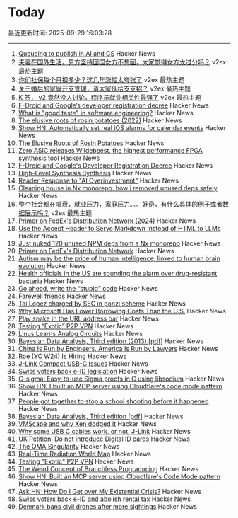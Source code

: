 # Today

最近更新时间: 2025-09-29 16:03:28

--- 
1. [Queueing to publish in AI and CS](https://damaru2.github.io/general/queueing_to_publish_in_AI_or_CS/) Hacker News
2. [夫妻在国外生活，男方坚持回国女方不想回，大家觉得女方太过分吗？](https://www.v2ex.com/t/1162608) v2ex 最热主题
3. [你们社保每个月扣多少？这几年涨幅太夸张了](https://www.v2ex.com/t/1162556) v2ex 最热主题
4. [关于婚后的家庭开支管理，请大家伙给支支招？](https://www.v2ex.com/t/1162543) v2ex 最热主题
5. [K 签， v2 竟然没人讨论，程序员就业相关性最强了](https://www.v2ex.com/t/1162528) v2ex 最热主题
6. [F-Droid and Google’s developer registration decree](https://f-droid.org/2025/09/29/google-developer-registration-decree.html) Hacker News
7. [What is "good taste" in software engineering?](https://www.seangoedecke.com/taste/) Hacker News
8. [The elusive roots of rosin potatoes (2022)](https://bittersoutherner.com/feature/2022/the-elusive-roots-of-rosin-potatoes) Hacker News
9. [Show HN: Automatically set real iOS alarms for calendar events](https://apps.apple.com/us/app/reminders-alarms-beacon/id6752361800) Hacker News
10. [The Elusive Roots of Rosin Potatoes](https://bittersoutherner.com/feature/2022/the-elusive-roots-of-rosin-potatoes) Hacker News
11. [Zero ASIC releases Wildebeest, the highest performance FPGA synthesis tool](https://www.zeroasic.com/blog/wildebeest-launch) Hacker News
12. [F-Droid and Google's Developer Registration Decree](https://f-droid.org/2025/09/29/google-developer-registration-decree.html) Hacker News
13. [High-Level Synthesis Synthesis](https://stefanabikaram.com/writing/hls-synthesis/) Hacker News
14. [Reader Response to "AI Overinvestment"](https://www.mbi-deepdives.com/reader-response-to-ai-overinvestment/) Hacker News
15. [Cleaning house in Nx monorepo, how i removed unused deps safely](https://johnjames.blog/posts/cleaning-house-in-nx-monorepo-how-i-removed-120-unused-deps-safely) Hacker News
16. [整个社会都在唱衰，就业压力，家庭压力。。。好奇，有什么具体的例子或者数据展示吗？](https://www.v2ex.com/t/1162536) v2ex 最热主题
17. [Primer on FedEx's Distribution Network (2024)](https://ontheseams.substack.com/p/a-brief-primer-on-fedexs-distribution) Hacker News
18. [Use the Accept Header to Serve Markdown Instead of HTML to LLMs](https://www.skeptrune.com/posts/use-the-accept-header-to-serve-markdown-instead-of-html-to-llms/) Hacker News
19. [Just nuked 120 unused NPM deps from a Nx monorepo](https://johnjames.blog/posts/cleaning-house-in-nx-monorepo-how-i-removed-120-unused-deps-safely) Hacker News
20. [Primer on FedEx's Distribution Network](https://ontheseams.substack.com/p/a-brief-primer-on-fedexs-distribution) Hacker News
21. [Autism may be the price of human intelligence, linked to human brain evolution](https://academic.oup.com/mbe/article/42/9/msaf189/8245036?login=false) Hacker News
22. [Health officials in the US are sounding the alarm over drug-resistant bacteria](https://www.aljazeera.com/news/2025/9/24/what-are-nightmare-bacteria-and-why-are-infections-rising-in-the-us) Hacker News
23. [Go ahead, write the “stupid” code](https://spikepuppet.io/posts/write-the-stupid-code/) Hacker News
24. [Farewell friends](https://humbledollar.com/forum/farewell-friends/) Hacker News
25. [Tai Lopez charged by SEC in ponzi scheme](https://www.sec.gov/enforcement-litigation/litigation-releases/lr-26413) Hacker News
26. [Why Microsoft Has Lower Borrowing Costs Than the U.S.](https://www.wsj.com/finance/investing/why-microsoft-has-lower-borrowing-costs-than-the-u-s-de841633) Hacker News
27. [Play snake in the URL address bar](https://demian.ferrei.ro/snake/) Hacker News
28. [Testing “Exotic” P2P VPN](https://blog.nommy.moe/blog/exotic-mesh-vpn/) Hacker News
29. [Linus Learns Analog Circuits](https://github.com/torvalds/GuitarPedal) Hacker News
30. [Bayesian Data Analysis, Third edition (2013) [pdf]](https://sites.stat.columbia.edu/gelman/book/BDA3.pdf) Hacker News
31. [China Is Run by Engineers. America Is Run by Lawyers](https://freakonomics.com/podcast/china-is-run-by-engineers-america-is-run-by-lawyers/) Hacker News
32. [Roe (YC W24) Is Hiring](https://news.ycombinator.com/item?id=45407951) Hacker News
33. [J-Link Compact USB-C Issues](https://alvarop.com/2025/09/j-link-compact-usb-c-issues/) Hacker News
34. [Swiss voters back e-ID legislation](https://www.admin.ch/gov/en/start/documentation/votes/20250928/e-id-act.html) Hacker News
35. [C-sigma: Easy-to-use Sigma proofs in C using libsodium](https://github.com/jedisct1/c-sigma) Hacker News
36. [Show HN: I built an MCP server using Cloudflare's code mode pattern](https://github.com/jx-codes/codemode-mcp) Hacker News
37. [People got together to stop a school shooting before it happened](https://www.nytimes.com/2025/09/27/nyregion/mass-shooting-prevention.html) Hacker News
38. [Bayesian Data Analysis, Third edition [pdf]](https://sites.stat.columbia.edu/gelman/book/BDA3.pdf) Hacker News
39. [VMScape and why Xen dodged it](https://virtualize.sh/blog/vmscape-and-why-xen-dodged-it/) Hacker News
40. [Why some USB C cables work, or not, J-Link](https://alvarop.com/2025/09/j-link-compact-usb-c-issues/) Hacker News
41. [UK Petition: Do not introduce Digital ID cards](https://petition.parliament.uk/petitions/730194) Hacker News
42. [The QMA Singularity](https://scottaaronson.blog/?p=9183) Hacker News
43. [Real-Time Radiation World Map](https://www.gmcmap.com/) Hacker News
44. [Testing "Exotic" P2P VPN](https://blog.nommy.moe/blog/exotic-mesh-vpn/) Hacker News
45. [The Weird Concept of Branchless Programming](https://sanixdk.xyz/blogs/the-weird-concept-of-branchless-programming) Hacker News
46. [Show HN: Built an MCP server using Cloudflare's Code Mode pattern](https://github.com/jx-codes/codemode-mcp) Hacker News
47. [Ask HN: How Do I Get over My Existential Crisis?](https://news.ycombinator.com/item?id=45405977) Hacker News
48. [Swiss voters back e-ID and abolish rental tax](https://www.swissinfo.ch/eng/swiss-politics/swiss-voters-have-decided-on-electronic-id-and-abolishing-rental-tax/90057432) Hacker News
49. [Denmark bans civil drones after more sightings](https://www.dw.com/en/denmark-bans-civil-drones-after-more-sightings/a-74166973) Hacker News
